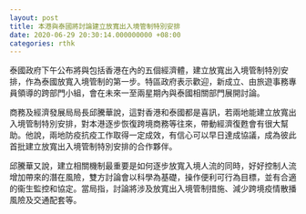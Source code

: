 ```yaml
---
layout: post
title: 本港與泰國將討論建立放寬出入境管制特別安排
date: 2020-06-29 20:30:14.000000000 +08:00
categories: rthk
---
```


泰國政府下午公布將與包括香港在內的五個經濟體，建立放寬出入境管制特別安排，作為泰國放寬入境管制的第一步。特區政府表示歡迎，新成立、由旅遊事務專員領導的跨部門小組，會在未來一至兩星期內與泰國相關部門展開討論。

商務及經濟發展局局長邱騰華說，這對香港和泰國都是喜訊，若兩地能建立放寬出入境管制特別安排，對本港逐步恢復跨境商務等往來，帶動經濟復甦會有很大幫助。他說，兩地防疫抗疫工作取得一定成效，有信心可以早日達成協議，成為彼此首批建立放寬出入境管制特別安排的合作夥伴。

邱騰華又說，建立相關機制最重要是如何逐步放寬入境人流的同時，好好控制人流增加帶來的潛在風險，雙方討論會以科學為基礎，操作便利可行為目標，並有合適的衞生監控和協定。當局指，討論將涉及放寬出入境管制措施、減少跨境疫情散播風險及交通配套等。
